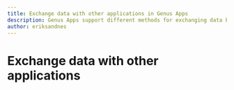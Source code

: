 ```yaml
---
title: Exchange data with other applications in Genus Apps
description: Genus Apps support different methods for exchanging data between applications. Export/import, copy/paste, Services (APIs) and Database.
author: eriksandnes
---
```

# Exchange data with other applications
